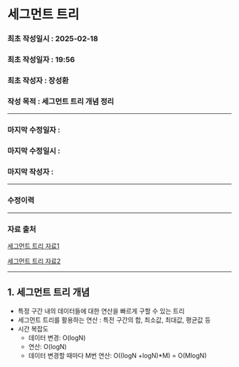 # 세그먼트 트리

### 최초 작성일시 : 2025-02-18
### 최초 작성일자 : 19:56
### 최초 작성자 : 장성환
### 작성 목적 : 세그먼트 트리 개념 정리
---

### 마지막 수정일자 : 
### 마지막 수정일시 :
### 마지막 작성자 :

---
### 수정이력


---
### 자료 출처

[세그먼트 트리 자료1](https://cano721.tistory.com/38)

[세그먼트 트리 자료2](https://velog.io/@jeongbeom4693/Java-%EC%84%B8%EA%B7%B8%EB%A8%BC%ED%8A%B8-%ED%8A%B8%EB%A6%ACSegment-Tree)

---

## 1. 세그먼트 트리 개념

* 특정 구간 내의 데이터들에 대한 연산을 빠르게 구할 수 있는 트리
* 세그먼트 트리를 활용하는 연산 : 특전 구간의 합, 최소값, 최대값, 평균값 등
* 시간 복잡도
    * 데이터 변경: O(logN)
    * 연산: O(logN)
    * 데이터 변경할 때마다 M번 연산: O((logN +logN)*M) = O(MlogN)

